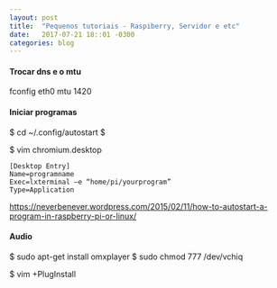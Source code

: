 ```yaml
---
layout: post
title:  "Pequenos tutoriais - Raspiberry, Servidor e etc"
date:   2017-07-21 18::01 -0300
categories: blog
---
```


#### Trocar dns e o mtu
fconfig eth0 mtu 1420

#### Iniciar programas
$ cd ~/.config/autostart $

$ vim chromium.desktop
```
[Desktop Entry]
Name=programname
Exec=lxterminal –e “home/pi/yourprogram”
Type=Application
```



https://neverbenever.wordpress.com/2015/02/11/how-to-autostart-a-program-in-raspberry-pi-or-linux/

#### Audio
$ sudo apt-get install omxplayer
$ sudo chmod 777 /dev/vchiq


$ vim +PlugInstall
